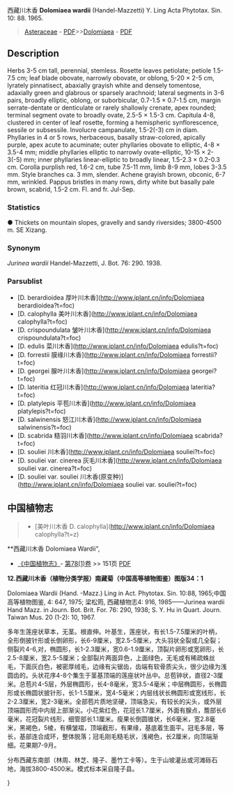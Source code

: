 西藏川木香 **Dolomiaea wardii** (Handel-Mazzetti) Y. Ling Acta Phytotax. Sin. 10: 88. 1965.

> [Asteraceae](http://www.iplant.cn/info/Asteraceae?t=foc) - [PDF](http://www.iplant.cn/foc/pdf/Asteraceae.pdf)>>[Dolomiaea](http://www.iplant.cn/info/Dolomiaea?t=foc) - [PDF](http://www.iplant.cn/foc/pdf/Dolomiaea.pdf)

## Description

Herbs 3-5 cm tall, perennial, stemless. Rosette leaves petiolate; petiole 1.5-7.5 cm; leaf blade obovate, narrowly obovate, or oblong, 5-20 × 2-5 cm, lyrately pinnatisect, abaxially grayish white and densely tomentose, adaxially green and glabrous or sparsely arachnoid; lateral segments in 3-6 pairs, broadly elliptic, oblong, or suborbicular, 0.7-1.5 × 0.7-1.5 cm, margin serrate-dentate or denticulate or rarely shallowly crenate, apex rounded; terminal segment ovate to broadly ovate, 2.5-5 × 1.5-3 cm. Capitula 4-8, clustered in center of leaf rosette, forming a hemispheric synflorescence, sessile or subsessile. Involucre campanulate, 1.5-2(-3) cm in diam. Phyllaries in 4 or 5 rows, herbaceous, basally straw-colored, apically purple, apex acute to acuminate; outer phyllaries obovate to elliptic, 4-8 × 3.5-4 mm; middle phyllaries elliptic to narrowly ovate-elliptic, 10-15 × 2-3(-5) mm; inner phyllaries linear-elliptic to broadly linear, 1.5-2.3 × 0.2-0.3 cm. Corolla purplish red, 1.6-2 cm, tube 7.5-11 mm, limb 8-9 mm, lobes 3-3.5 mm. Style branches ca. 3 mm, slender. Achene grayish brown, obconic, 6-7 mm, wrinkled. Pappus bristles in many rows, dirty white but basally pale brown, scabrid, 1.5-2 cm. Fl. and fr. Jul-Sep.

### Statistics
● Thickets on mountain slopes, gravelly and sandy riversides; 3800-4500 m. SE Xizang.

### Synonym
*Jurinea wardii* Handel-Mazzetti, J. Bot. 76: 290. 1938.

### Parsublist

* [D.  berardioidea  厚叶川木香](http://www.iplant.cn/info/Dolomiaea berardioidea?t=foc)
* [D.  calophylla  美叶川木香](http://www.iplant.cn/info/Dolomiaea calophylla?t=foc)
* [D.  crispoundulata  皱叶川木香](http://www.iplant.cn/info/Dolomiaea crispoundulata?t=foc)
* [D.  edulis  菜川木香](http://www.iplant.cn/info/Dolomiaea edulis?t=foc)
* [D.  forrestii  膜缘川木香](http://www.iplant.cn/info/Dolomiaea forrestii?t=foc)
* [D.  georgei  腺叶川木香](http://www.iplant.cn/info/Dolomiaea georgei?t=foc)
* [D.  lateritia  红冠川木香](http://www.iplant.cn/info/Dolomiaea lateritia?t=foc)
* [D.  platylepis  平苞川木香](http://www.iplant.cn/info/Dolomiaea platylepis?t=foc)
* [D.  salwinensis  怒江川木香](http://www.iplant.cn/info/Dolomiaea salwinensis?t=foc)
* [D.  scabrida  糙羽川木香](http://www.iplant.cn/info/Dolomiaea scabrida?t=foc)
* [D.  souliei  川木香](http://www.iplant.cn/info/Dolomiaea souliei?t=foc)
* [D.  souliei var. cinerea  灰毛川木香](http://www.iplant.cn/info/Dolomiaea souliei var. cinerea?t=foc)
* [D.  souliei var. souliei  川木香(原变种)](http://www.iplant.cn/info/Dolomiaea souliei var. souliei?t=foc)

## 中国植物志

> * [美叶川木香  D.  calophylla](http://www.iplant.cn/info/Dolomiaea calophylla?t=z)

**西藏川木香 Dolomiaea Wardii",

* [《中国植物志》](http://www.iplant.cn/frps)- [第78(1)卷](http://www.iplant.cn/frps/vol/78(1)) >> 151页 [PDF](http://www.iplant.cn/frps/pdf/78(1)/151a.PDF)

**12.西藏川木香（植物分类学报）南藏菊（中国高等植物图鉴）图版34：1**

Dolomiaea Wardii (Hand. -Mazz.) Ling in Act. Phytotax. Sin. 10:88, 1965;中国高等植物图鉴, 4: 647, 1975; 梁松筠, 西藏植物志4: 916, 1985——Jurinea wardii Hand Mazz. in Journ. Bot. Brit. For. 76: 290, 1938; S. Y. Hu in Quart. Journ. Taiwan Mus. 20 (1-2): 10, 1967.

多年生莲座状草本，无茎。根直伸。叶基生，莲座状，有长1.5-7.5厘米的叶柄，全形倒披针形或长倒卵形，长6-9厘米，宽2.5-5厘米，大头羽状全裂或几全裂；侧裂片4-6,对，椭圆形，长1-2.3厘米，宽0.6-1.9厘米，顶裂片卵形或宽卵形，长2.5-8厘米，宽2.5-5厘米；全部裂片两面异色，上面绿色，无毛或有稀疏蛛丝毛，下面灰白色，被密厚绒毛，边缘有尖锯齿，齿端有软骨质尖头，很少边缘为浅圆齿的。头状花序4-8个集生于茎基顶端的莲座状叶丛中。总苞钟状，直径2-3厘米。总苞片4-5层，外层椭圆形，长4-8毫米，宽3.5-4毫米；中层椭圆形，长椭圆形或长椭圆状披针形，长1-1.5厘米，宽4-5毫米；内层线状长椭圆形或宽线形，长2-2.3厘米，宽2-3毫米。全部苞片质地坚硬，顶端急尖，有较长的尖头，或外层顶端圆形而中内层上部渐尖。小花紫红色，花冠长1.7厘米，外面有腺点，簷部长6毫米，花冠裂片线形，细管部长1.1厘米。瘦果长倒圆锥状，长6毫米，宽2.8毫米，黑褐色，5棱，有横皱褶，顶端截形，有果缘，基底着生面平。冠毛多层，等长，基部连合成环，整体脱落；冠毛刚毛糙毛状，浅褐色，长2厘米，向顶端渐细。花果期7-9月。

分布西藏东南部（林周、林芝、隆子、墨竹工卡等）。生于山坡灌丛或河滩砾石地，海拔3800-4500米。模式标本采自隆子县。

}